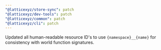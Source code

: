 ```yaml
---
"@latticexyz/store-sync": patch
"@latticexyz/dev-tools": patch
"@latticexyz/common": patch
"@latticexyz/cli": patch
---
```


Updated all human-readable resource ID's to use `{namespace}__{name}` for consistency with world function signatures.
